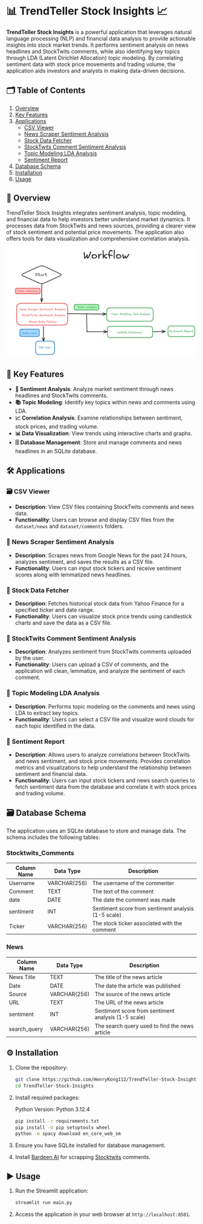 
# 📊 TrendTeller Stock Insights 📈

**TrendTeller Stock Insights** is a powerful application that leverages natural language processing (NLP) and financial data analysis to provide actionable insights into stock market trends. It performs sentiment analysis on news headlines and StockTwits comments, while also identifying key topics through LDA (Latent Dirichlet Allocation) topic modeling. By correlating sentiment data with stock price movements and trading volume, the application aids investors and analysts in making data-driven decisions.

## 🗂️ Table of Contents
1. [Overview](#🌟-overview)
2. [Key Features](#🚀-key-features)
3. [Applications](#🛠️-applications)
    - [CSV Viewer](#🗃️-csv-viewer)
    - [News Scraper Sentiment Analysis](#📰-news-scraper-sentiment-analysis)
    - [Stock Data Fetcher](#📅-stock-data-fetcher)
    - [StockTwits Comment Sentiment Analysis](#💬-stocktwits-comment-sentiment-analysis)
    - [Topic Modeling LDA Analysis](#🧩-topic-modeling-lda-analysis)
    - [Sentiment Report](#🔗-Sentiment-Report)
4. [Database Schema](#🗃️-database-schema)
5. [Installation](#⚙️-installation)
6. [Usage](#▶️-usage)


## 🌟 Overview
TrendTeller Stock Insights integrates sentiment analysis, topic modeling, and financial data to help investors better understand market dynamics. It processes data from StockTwits and news sources, providing a clearer view of stock sentiment and potential price movements. The application also offers tools for data visualization and comprehensive correlation analysis.

<img src='image/workflow.png'>

## 🚀 Key Features
- **🧠 Sentiment Analysis**: Analyze market sentiment through news headlines and StockTwits comments.
- **📚 Topic Modeling**: Identify key topics within news and comments using LDA.
- **📈 Correlation Analysis**: Examine relationships between sentiment, stock prices, and trading volume.
- **📊 Data Visualization**: View trends using interactive charts and graphs.
- **🗄️ Database Management**: Store and manage comments and news headlines in an SQLite database.

## 🛠️ Applications

### 🗃️ CSV Viewer
- **Description**: View CSV files containing StockTwits comments and news data.
- **Functionality**: Users can browse and display CSV files from the `dataset/news` and `dataset/comments` folders.

### 📰 News Scraper Sentiment Analysis
- **Description**: Scrapes news from Google News for the past 24 hours, analyzes sentiment, and saves the results as a CSV file.
- **Functionality**: Users can input stock tickers and receive sentiment scores along with lemmatized news headlines.

### 📅 Stock Data Fetcher
- **Description**: Fetches historical stock data from Yahoo Finance for a specified ticker and date range.
- **Functionality**: Users can visualize stock price trends using candlestick charts and save the data as a CSV file.

### 💬 StockTwits Comment Sentiment Analysis
- **Description**: Analyzes sentiment from StockTwits comments uploaded by the user.
- **Functionality**: Users can upload a CSV of comments, and the application will clean, lemmatize, and analyze the sentiment of each comment.

### 🧩 Topic Modeling LDA Analysis
- **Description**: Performs topic modeling on the comments and news using LDA to extract key topics.
- **Functionality**: Users can select a CSV file and visualize word clouds for each topic identified in the data.

### 🔗 Sentiment Report
- **Description**: Allows users to analyze correlations between StockTwits and news sentiment, and stock price movements. Provides correlation metrics and visualizations to help understand the relationship between sentiment and financial data.
- **Functionality**: Users can input stock tickers and news search queries to fetch sentiment data from the database and correlate it with stock prices and trading volume.

## 🗃️ Database Schema
The application uses an SQLite database to store and manage data. The schema includes the following tables:

### Stocktwits_Comments
| Column Name  | Data Type    | Description |
|--------------|--------------|-------------|
| Username     | VARCHAR(256) | The username of the commenter |
| Comment      | TEXT         | The text of the comment |
| date         | DATE         | The date the comment was made |
| sentiment    | INT          | Sentiment score from sentiment analysis (1-5 scale) |
| Ticker       | VARCHAR(256) | The stock ticker associated with the comment |

### News
| Column Name    | Data Type    | Description |
|----------------|--------------|-------------|
| News Title     | TEXT         | The title of the news article |
| Date           | DATE         | The date the article was published |
| Source         | VARCHAR(256) | The source of the news article |
| URL            | TEXT         | The URL of the news article |
| sentiment      | INT          | Sentiment score from sentiment analysis (1-5 scale) |
| search_query   | VARCHAR(256) | The search query used to find the news article |

## ⚙️ Installation
1. Clone the repository:
   ```bash
   git clone https://github.com/HenryKong112/TrendTeller-Stock-Insights.git
   cd TrendTeller-Stock-Insights
   ```
2. Install required packages:

   Python Version: Python 3.12.4

   ```bash
   pip install -r requirements.txt
   pip install -U pip setuptools wheel
   python -m spacy download en_core_web_sm
   ```
3. Ensure you have SQLite installed for database management.

4. Install [Bardeen AI](https://chromewebstore.google.com/detail/bardeen-automate-browser/ihhkmalpkhkoedlmcnilbbhhbhnicjga?pli=1) for scrapping [Stocktwits](https://stocktwits.com/) comments.

## ▶️ Usage
1. Run the Streamlit application:
   ```bash
   streamlit run main.py
   ```
2. Access the application in your web browser at `http://localhost:8501`.


